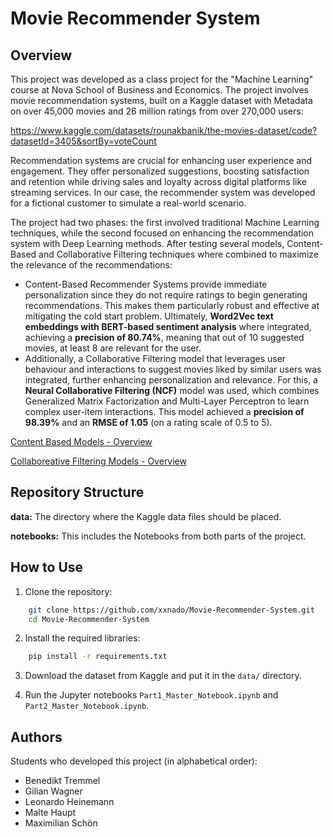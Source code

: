 # Movie Recommender System

## Overview
This project was developed as a class project for the "Machine Learning" course at Nova School of Business and Economics. The project involves movie recommendation systems, built on a Kaggle dataset with Metadata on over 45,000 movies and 26 million ratings from over 270,000 users:

https://www.kaggle.com/datasets/rounakbanik/the-movies-dataset/code?datasetId=3405&sortBy=voteCount

Recommendation systems are crucial for enhancing user experience and engagement. They offer personalized suggestions, boosting satisfaction and retention while driving sales and loyalty across digital platforms like streaming services. In our case, the recommender system was developed for a fictional customer to simulate a real-world scenario.

The project had two phases: the first involved traditional Machine Learning techniques, while the second focused on enhancing the recommendation system with Deep Learning methods. After testing several models, Content-Based and Collaborative Filtering techniques where combined to maximize the relevance of the recommendations:
- Content-Based Recommender Systems provide immediate personalization since they do not require ratings to begin generating recommendations. This makes them particularly robust and effective at mitigating the cold start problem. Ultimately, **Word2Vec text embeddings with BERT-based sentiment analysis** where integrated, achieving a **precision of 80.74%**, meaning that out of 10 suggested movies, at least 8 are relevant for the user.
- Additionally, a Collaborative Filtering model that leverages user behaviour and interactions to suggest movies liked by similar users was integrated, further enhancing personalization and relevance. For this, a **Neural Collaborative Filtering (NCF)** model was used, which combines Generalized Matrix Factorization and Multi-Layer Perceptron to learn complex user-item interactions. This model achieved a **precision of 98.39%** and an **RMSE of 1.05** (on a rating scale of 0.5 to 5).

[Content Based Models - Overview](additionalContent/Content_Based_Models_Overview.png)

[Collaboreative Filtering Models - Overview](additionalContent/Collaborative_Filtering_Models_Overview.png)

## Repository Structure
**data:**
The directory where the Kaggle data files should be placed.

**notebooks:**
This includes the Notebooks from both parts of the project.

## How to Use
1. Clone the repository:
```sh
    git clone https://github.com/xxnado/Movie-Recommender-System.git 
    cd Movie-Recommender-System
```
2. Install the required libraries:
```sh
    pip install -r requirements.txt
```
3. Download the dataset from Kaggle and put it in the `data/` directory.

4. Run the Jupyter notebooks `Part1_Master_Notebook.ipynb` and `Part2_Master_Notebook.ipynb`.

## Authors
Students who developed this project (in alphabetical order):
- Benedikt Tremmel
- Gilian Wagner
- Leonardo Heinemann
- Malte Haupt
- Maximilian Schön
